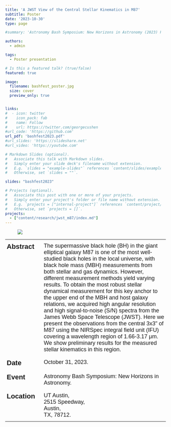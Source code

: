 ```yaml
---
title: 'A JWST View of the Central Stellar Kinematics in M87'
subtitle: Poster
date: '2023-10-30'
type: page 

#summary: 'Astronomy Bash Symposium: New Horizons in Astronomy (2023) Poster presentation'

authors:
  - admin

tags:
  - Poster presentation

# Is this a featured talk? (true/false)
featured: true

image:
  filename: bashfest_poster.jpg
  size: cover
  preview_only: true


links:
#  - icon: twitter
#    icon_pack: fab
#    name: Follow
#    url: https://twitter.com/georgecushen
#url_code: 'https://github.com'
url_pdf: 'bashfest2023.pdf'
#url_slides: 'https://slideshare.net'
#url_video: 'https://youtube.com'

# Markdown Slides (optional).
#   Associate this talk with Markdown slides.
#   Simply enter your slide deck's filename without extension.
#   E.g. `slides = "example-slides"` references `content/slides/example-slides.md`.
#   Otherwise, set `slides = ""`.

slides: "bashfest2023"

# Projects (optional).
#   Associate this post with one or more of your projects.
#   Simply enter your project's folder or file name without extension.
#   E.g. `projects = ["internal-project"]` references `content/project/deep-learning/index.md`.
#   Otherwise, set `projects = []`.
projects:
  - ["content/research/jwst_m87/index.md"]
---
```

<figure>
<img src="bashfest_poster.jpg" style="width:auto;height:auto"/>
</figure>

<style type="text/css">
.tg  {border:none;border-collapse:collapse;border-spacing:0;}
.tg td{border-style:solid;border-width:0px;font-family:Arial, sans-serif;font-size:14px;overflow:hidden;
  padding:10px 5px;word-break:normal;}
.tg th{border-style:solid;border-width:0px;font-family:Arial, sans-serif;font-size:14px;font-weight:normal;
  overflow:hidden;padding:10px 5px;word-break:normal;}
.tg .tg-9l91{font-size:22px;font-weight:bold;text-align:left;vertical-align:top}
.tg .tg-60hs{font-size:18px;text-align:left;vertical-align:top}
</style>
<table class="tg" style="undefined;table-layout: fixed; width: 675px"><colgroup>
<col style="width: 120px">
<col style="width: 400px">
</colgroup>
<tbody>
  <tr>
    <td class="tg-9l91">Abstract</td>
    <td class="tg-60hs">The supermassive black hole (BH) in the giant elliptical galaxy M87 is one of the most well-studied black holes in the local universe, with black hole mass (MBH) measurements from both stellar and gas dynamics. However, different measurement methods yield varying results. To obtain the most robust stellar dynamical measurement for this key anchor to the upper end of the MBH and host galaxy relations, we acquired high angular resolution and high signal-to-noise (S/N) spectra from the James Webb Space Telescope (JWST). Here we present the observations from the central 3x3" of M87 using the NIRSpec integral field unit (IFU) covering a wavelength region of 1.66-3.17 μm. We show preliminary results for the measured stellar kinematics in this region.<br></td>
  </tr>
  <tr>
    <td class="tg-9l91">Date </td>
    <td class="tg-60hs">October 31, 2023.</td>
  </tr>
  <tr>
    <td class="tg-9l91">Event</td>
    <td class="tg-60hs">Astronomy Bash Symposium: New Horizons in Astronomy.</td>
  </tr>
  <tr>
    <td class="tg-9l91">Location</td>
    <td class="tg-60hs">UT Austin, <br>2515 Speedway,<br>Austin,<br>TX, 78712.</td>
  </tr>
</tbody></table>